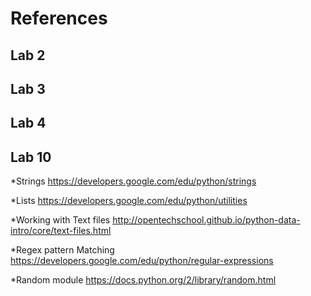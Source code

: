 # References

## Lab 2

## Lab 3

## Lab 4

## Lab 10

*Strings 
https://developers.google.com/edu/python/strings

*Lists
https://developers.google.com/edu/python/utilities

*Working with Text files
http://opentechschool.github.io/python-data-intro/core/text-files.html

*Regex pattern Matching
https://developers.google.com/edu/python/regular-expressions

*Random module
https://docs.python.org/2/library/random.html

